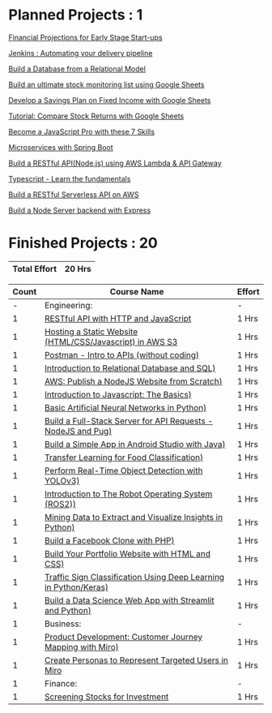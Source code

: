 # Planned Projects : 1

   [Financial Projections for Early Stage Start-ups]( https://www.coursera.org/projects/financial-projections-startups )
   
   [Jenkins : Automating your delivery pipeline]( https://www.coursera.org/projects/cicd-using-jenkins )
   
   [Build a Database from a Relational Model]( https://www.coursera.org/projects/build-a-database-from-a-relational-model )
      
   [Build an ultimate stock monitoring list using Google Sheets]( https://www.coursera.org/projects/build-stock-monitoring-google-sheets )
         
   [Develop a Savings Plan on Fixed Income with Google Sheets]( https://www.coursera.org/projects/fixed-income-savings-plan-with-google-sheets )
            
   [Tutorial: Compare Stock Returns with Google Sheets]( https://www.coursera.org/projects/compare-stock-returns-google-sheets )
               
   [Become a JavaScript Pro with these 7 Skills]( https://www.coursera.org/projects/become-a-js-pro-7-skills )
                  
   [Microservices with Spring Boot]( https://www.coursera.org/projects/microservices-with-spring-boot )
                     
   [Build a RESTful API(Node.js) using AWS Lambda & API Gateway]( https://www.coursera.org/projects/aws-lambda-api-gateway-nodejs )
                     
   [Typescript - Learn the fundamentals]( https://www.coursera.org/projects/rudi-hinds-typescript-learn-fundamentals )
                     
   [Build a RESTful Serverless API on AWS]( https://www.coursera.org/projects/restful-serverless-api-on-aws )
                     
   [Build a Node Server backend with Express]( https://www.coursera.org/projects/build-node-server-backend-express )

# Finished Projects : 20 

| Total Effort | 20 Hrs |
| --- | --- |

| Count| Course Name | Effort |
| --- | --- | --- |
| - | Engineering: | - | 
| 1 | [RESTful API with HTTP and JavaScript]( https://www.coursera.org/projects/restful-api-http-javascript ) | 1 Hrs |
| 1 | [Hosting a Static Website (HTML/CSS/Javascript) in AWS S3]( https://www.coursera.org/account/accomplishments/verify/UCT4THAFKDV4 ) | 1 Hrs |
| 1 | [Postman - Intro to APIs (without coding)]( https://www.coursera.org/projects/laura-gemmell-intro-postman-apis ) | 1 Hrs |
| 1 | [Introduction to Relational Database and SQL)]( https://www.coursera.org/projects/introduction-to-relational-database-and-sql ) | 1 Hrs |
| 1 | [AWS: Publish a NodeJS Website from Scratch)]( https://www.coursera.org/projects/aws-publish-nodejs-website-from-scratch ) | 1 Hrs |
| 1 | [Introduction to Javascript: The Basics)]( https://www.coursera.org/projects/intro-to-javascript-the-basics ) | 1 Hrs |
| 1 | [Basic Artificial Neural Networks in Python)]( https://www.coursera.org/projects/basic-artificial-neural-networks-in-python ) | 1 Hrs |
| 1 | [Build a Full-Stack Server for API Requests - NodeJS and Pug)]( https://www.coursera.org/projects/basic-server-nodejs ) | 1 Hrs |
| 1 | [Build a Simple App in Android Studio with Java)]( https://www.coursera.org/projects/build-app-android-studio-java ) | 1 Hrs |
| 1 | [Transfer Learning for Food Classification)]( https://www.coursera.org/projects/transfer-learning-food-classification ) | 1 Hrs |
| 1 | [Perform Real-Time Object Detection with YOLOv3)]( https://www.coursera.org/projects/real-time-object-detection-yolo ) | 1 Hrs |
| 1 | [Introduction to The Robot Operating System (ROS2))]( https://www.coursera.org/projects/ros2-intro ) | 1 Hrs |
| 1 | [Mining Data to Extract and Visualize Insights in Python)]( https://www.coursera.org/projects/data-mining-visualization-in-python ) | 1 Hrs |
| 1 | [Build a Facebook Clone with PHP)]( https://www.coursera.org/projects/build-facebook-clone-php ) | 1 Hrs |
| 1 | [Build Your Portfolio Website with HTML and CSS)]( https://www.coursera.org/projects/build-portfolio-website-html-css ) | 1 Hrs | 
| 1 | [Traffic Sign Classification Using Deep Learning in Python/Keras)]( https://www.coursera.org/projects/traffic-sign-classification-deep-learning ) | 1 Hrs |
| 1 | [Build a Data Science Web App with Streamlit and Python)]( https://www.coursera.org/projects/data-science-streamlit-python ) | 1 Hrs |
| 1 | Business: | - | 
| 1 | [Product Development: Customer Journey Mapping with Miro)]( https://www.coursera.org/projects/customer-journey-mapping-miro ) | 1 Hrs |
| 1 | [Create Personas to Represent Targeted Users in Miro]( https://www.coursera.org/projects/create-personas-represent-targeted-users-miro ) | 1 Hrs | 
| 1 | Finance: | - | 
| 1 | [Screening Stocks for Investment]( https://www.coursera.org/projects/screening-stocks-investment ) | 1 Hrs |


